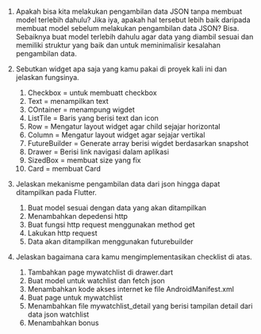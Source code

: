 1. Apakah bisa kita melakukan pengambilan data JSON tanpa membuat model terlebih dahulu? Jika iya, apakah hal tersebut lebih baik daripada membuat model sebelum melakukan pengambilan data JSON?
    Bisa. Sebaiknya buat model terlebih dahulu agar data yang diambil sesuai dan memiliki struktur yang baik dan untuk meminimalisir kesalahan pengambilan data.

2. Sebutkan widget apa saja yang kamu pakai di proyek kali ini dan jelaskan fungsinya.

    1. Checkbox = untuk membuatt checkbox
    2. Text = menampilkan text
    3. COntainer = menampung wigdet
    4. ListTile = Baris yang berisi text dan icon
    5. Row = Mengatur layout widget agar child sejajar horizontal
    6. Column = Mengatur layout widget agar sejajar vertikal
    7. FutureBuilder = Generate array berisi wigdet berdasarkan snapshot
    8. Drawer = Berisi link navigasi dalam aplikasi
    9. SizedBox = membuat size yang fix 
    10. Card = membuat Card
    
3. Jelaskan mekanisme pengambilan data dari json hingga dapat ditampilkan pada Flutter.
    1. Buat model sesuai dengan data yang akan ditampilkan
    2. Menambahkan depedensi http
    3. Buat fungsi http request menggunakan method get 
    4. Lakukan http request
    5. Data akan ditampilkan menggunakan futurebuilder


4. Jelaskan bagaimana cara kamu mengimplementasikan checklist di atas.

    1. Tambahkan page mywatchlist di drawer.dart
    2. Buat model untuk watchlist dan fetch json
    3. Menambahkan kode akses internet ke file AndroidManifest.xml
    4. Buat page untuk mywatchlist
    5. Menambahkan file mywatchlist_detail yang berisi tampilan detail dari data json watchlist
    6. Menambahkan bonus 